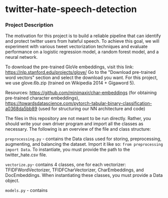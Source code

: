 # twitter-hate-speech-detection

### Project Description

The motivation for this project is to build a reliable pipeline that can identify and protect twitter users from hateful speech. To achieve this goal, we will experiment with various tweet vectorization techniques and evaluate performance on a logistic regression model, a random forest model, and a neural network.

To download the pre-trained GloVe embeddings, visit this link: https://nlp.stanford.edu/projects/glove/
Go to the "Download pre-trained word vectors" section and select the download you want. For this project, we use glove.6b.zip (trained on Wikipedia 2014 + Gigaword 5).

Resources: https://github.com/minimaxir/char-embeddings (for obtaining pre-trained character embeddings), https://towardsdatascience.com/pytorch-tabular-binary-classification-a0368da5bb89 (used for structuring our NN architecture and code)



The files in this repository are not meant to be run directly. Rather, you should write your own driver program and import all the classes as necessary. The following is an overview of the file and class structure:

`preprocessing.py` - contains the Data class used for storing, preprocessing, augmenting, and balancing the dataset. Import it like so: `from preprocessing import Data`. To instantiate, you must provide the path to the twitter_hate.csv file.

`vectorize.py`- contains 4 classes, one for each vectorizer: TFIDFWordVectorizer, TFIDFCharVectorizer, CharEmbeddings, and DocEmbeddings. When instantiating these classes, you must provide a Data object.

`models.py` - contains 